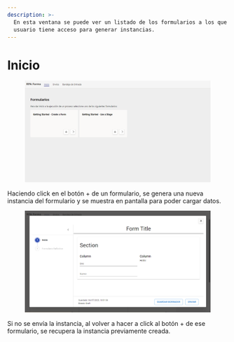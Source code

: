 ```yaml
---
description: >-
  En esta ventana se puede ver un listado de los formularios a los que un
  usuario tiene acceso para generar instancias.
---
```


# Inicio

<figure><img src="../../.gitbook/assets/image.png" alt=""><figcaption></figcaption></figure>

Haciendo click en el botón + de un formulario, se genera una nueva instancia del formulario y se muestra en pantalla para poder cargar datos.

<figure><img src="../../.gitbook/assets/image (1).png" alt=""><figcaption></figcaption></figure>

Si no se envía la instancia, al volver a hacer a click al botón + de ese formulario, se recupera la instancia previamente creada.
